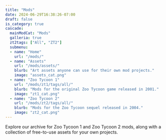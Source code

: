 ```yaml
---
title: "Mods"
date: 2024-06-29T16:38:26-07:00
draft: false
is_category: true
cascade:
  mainModCat: "Mods"
  galleria: true
  zt2tags: ["All", "ZT2"]
  submenu:
  - name: "Home"
    url: "/mods/"
  - name: "Assets"
    url: "/mods/assets/"
    blurb: "Art assets anyone can use for their own mod projects."
    image: "assets_cat.png"
  - name: "Zoo Tycoon 1"
    url: "/mods/zt1/tags/all/"
    blurb: "Mods for the original Zoo Tycoon game released in 2001."
    image: "zt1_cat.png"
  - name: "Zoo Tycoon 2"
    url: "/mods/zt2/tags/all/"
    blurb: "Mods for the Zoo Tycoon sequel released in 2004."
    image: "zt2_cat.png"
---
```


Explore our archive for Zoo Tycoon 1 and Zoo Tycoon 2 mods, along with a collection of free-to-use assets for your own projects.